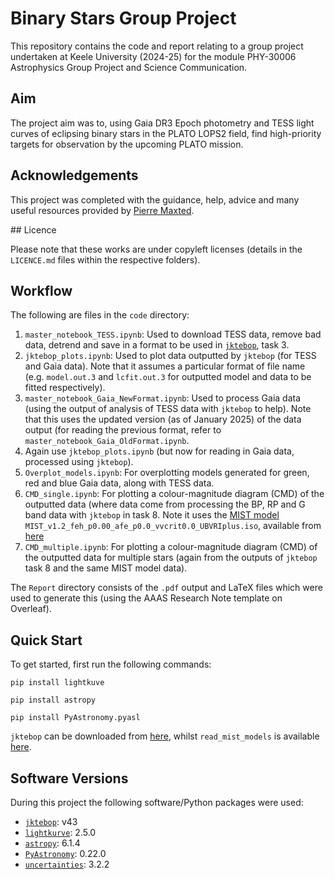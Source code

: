 # Binary Stars Group Project

This repository contains the code and report relating to a group project undertaken at Keele University (2024-25) for the module PHY-30006 Astrophysics Group Project and Science Communication. 

## Aim

The project aim was to, using Gaia DR3 Epoch photometry and TESS light curves of eclipsing binary stars in the PLATO LOPS2 field, find high-priority targets for observation by the upcoming PLATO mission.

## Acknowledgements 

This project was completed with the guidance, help, advice and many useful resources provided by [Pierre Maxted](https://www.astro.keele.ac.uk/pflm/).

## Licence

Please note that these works are under copyleft licenses (details in the `LICENCE.md` files within the respective folders).

## Workflow
The following are files in the `code` directory:
1. `master_notebook_TESS.ipynb`: Used to download TESS data, remove bad data, detrend and save in a format to be used in [`jktebop`](https://www.astro.keele.ac.uk/jkt/codes/jktebop.html), task 3.
2. `jktebop_plots.ipynb`: Used to plot data outputted by `jktebop` (for TESS and Gaia data). Note that it assumes a particular format of file name (e.g. `model.out.3` and `lcfit.out.3` for outputted model and data to be fitted respectively).
3. `master_notebook_Gaia_NewFormat.ipynb`: Used to process Gaia data (using the output of analysis of TESS data with `jktebop` to help). Note that this uses the updated version (as of January 2025) of the data output (for reading the previous format, refer to `master_notebook_Gaia_OldFormat.ipynb`.
4. Again use `jktebop_plots.ipynb` (but now for reading in Gaia data, processed using `jktebop`).
5. `Overplot_models.ipynb`: For overplotting models generated for green, red and blue Gaia data, along with TESS data.
6. `CMD_single.ipynb`: For plotting a colour-magnitude diagram (CMD) of the outputted data (where data come from processing the BP, RP and G band data with `jktebop` in task 8. Note it uses the [MIST model](https://waps.cfa.harvard.edu/MIST/model_grids.html) `MIST_v1.2_feh_p0.00_afe_p0.0_vvcrit0.0_UBVRIplus.iso`, available from [here](https://waps.cfa.harvard.edu/MIST/data/tarballs_v1.2/MIST_v1.2_vvcrit0.0_UBVRIplus.txz)
7. `CMD_multiple.ipynb`: For plotting a colour-magnitude diagram (CMD) of the outputted data for multiple stars (again from the outputs of `jktebop` task 8 and the same MIST model data).

The `Report` directory consists of the `.pdf` output and LaTeX files which were used to generate this (using the AAAS Research Note template on Overleaf).
## Quick Start
To get started, first run the following commands:
```
pip install lightkuve

pip install astropy

pip install PyAstronomy.pyasl
```
`jktebop` can be downloaded from [here](https://www.astro.keele.ac.uk/jkt/codes/jktebop.html), whilst `read_mist_models` is available [here](https://waps.cfa.harvard.edu/MIST/resources.html).

## Software Versions
During this project the following software/Python packages were used:
- [`jktebop`](https://www.astro.keele.ac.uk/jkt/codes/jktebop.html): v43
- [`lightkurve`](https://lightkurve.github.io/lightkurve/): 2.5.0
- [`astropy`](https://www.astropy.org): 6.1.4
- [`PyAstronomy`](https://pyastronomy.readthedocs.io/en/latest/): 0.22.0
- [`uncertainties`](https://pythonhosted.org/uncertainties/): 3.2.2 

